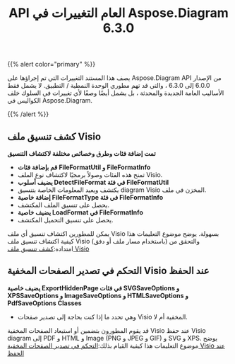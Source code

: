 ﻿---
title: API العام التغييرات في Aspose.Diagram 6.3.0
type: docs
weight: 30
url: /ar/net/public-api-changes-in-aspose-diagram-6-3-0/
---
{{% alert color="primary" %}} 

يصف هذا المستند التغييرات التي تم إجراؤها على Aspose.Diagram API من الإصدار 6.0.0 إلى 6.3.0 ، والتي قد تهم مطوري الوحدة النمطية / التطبيق. لا يشمل فقط الأساليب العامة الجديدة والمحدثة ، بل يشمل أيضًا وصفًا لأي تغييرات في السلوك خلف الكواليس في Aspose.Diagram.

{{% /alert %}} 
## **كشف تنسيق ملف Visio**
**تمت إضافة فئات وطرق وخصائص مختلفة لاكتشاف التنسيق**
- **قم بإضافة فئات FileFormatUtil و FileFormatInfo** 
 - تمنح هذه الفئات وصولاً برمجيًا لاكتشاف نوع الملف Visio.
- **يضيف أسلوب DetectFileFormat في فئة FileFormatUtil** 
 - يكتشف ويعيد المعلومات الخاصة بتنسيق diagram Visio المخزن في ملف.
- **إضافة خاصية FileFormatType في فئة FileFormatInfo** 
 - يحصل على تنسيق الملف المكتشف.
- **يضيف خاصية LoadFormat في FileFormatInfo** 
 - يحصل على تنسيق التحميل المكتشف.

 يمكن للمطورين اكتشاف تنسيق أي ملف Visio بسهولة. يوضح موضوع التعليمات هذا كيفية اكتشاف تنسيق ملف Visio (باستخدام مسار ملف أو دفق) والتحقق من امتداده:[كشف تنسيق ملف Visio](/diagram/ar/net/introduction/#detect-the-format-of-visio-file)
## **التحكم في تصدير الصفحات المخفية Visio عند الحفظ**
**يضيف خاصية ExportHiddenPage في فئات SVGSaveOptions و XPSSaveOptions و ImageSaveOptions و HTMLSaveOptions و PdfSaveOptions Classes**
- وهي تحدد ما إذا كنت بحاجة إلى تصدير صفحات Visio المخفية أم لا.

 قد يقوم المطورون بتضمين أو استبعاد الصفحات المخفية Visio عند حفظ Visio diagram إلى PDF و HTML و Image (PNG و JPEG و GIF) و SVG و XPS. يوضح موضوع التعليمات هذا كيفية القيام بذلك:[التحكم في تصدير الصفحات المخفية Visio عند الحفظ](/diagram/ar/net/set-orientation-and-control-the-export-of-hidden-visio-pages-on-saving/#control-the-export-of-hidden-visio-pages-on-saving)
